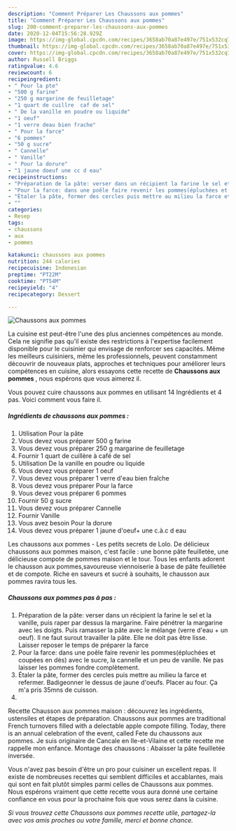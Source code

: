 ```yaml
---
description: "Comment Préparer Les Chaussons aux pommes"
title: "Comment Préparer Les Chaussons aux pommes"
slug: 200-comment-preparer-les-chaussons-aux-pommes
date: 2020-12-04T15:56:28.929Z
image: https://img-global.cpcdn.com/recipes/3658ab70a87e497e/751x532cq70/chaussons-aux-pommes-photo-principale-de-la-recette.jpg
thumbnail: https://img-global.cpcdn.com/recipes/3658ab70a87e497e/751x532cq70/chaussons-aux-pommes-photo-principale-de-la-recette.jpg
cover: https://img-global.cpcdn.com/recipes/3658ab70a87e497e/751x532cq70/chaussons-aux-pommes-photo-principale-de-la-recette.jpg
author: Russell Briggs
ratingvalue: 4.6
reviewcount: 6
recipeingredient:
- " Pour la pte"
- "500 g farine"
- "250 g margarine de feuilletage"
- "1 quart de cuillre  caf de sel"
- " De la vanille en poudre ou liquide"
- "1 oeuf"
- "1 verre deau bien frache"
- " Pour la farce"
- "6 pommes"
- "50 g sucre"
- " Cannelle"
- " Vanille"
- " Pour la dorure"
- "1 jaune doeuf une cc d eau"
recipeinstructions:
- "Préparation de la pâte: verser dans un récipient la farine le sel et la vanille, puis raper par dessus la margarine. Faire pénétrer la margarine avec les doigts. Puis ramasser la pâte avec le mélange (verre d&#39;eau + un oeuf). Il ne faut surout travailler la pâte. Elle ne doit pas être lisse. Laisser reposer le temps de préparer la farce"
- "Pour la farce: dans une poêle faire revenir les pommes(épluchées et coupées en dès) avec le sucre, la cannelle et un peu de vanille. Ne pas laisser les pommes fondre complètement."
- "Étaler la pâte, former des cercles puis mettre au milieu la farce et refermer. Badigeonner le dessus de jaune d&#39;oeufs. Placer au four. Ça m&#39;a pris 35mns de cuisson."
- ""
categories:
- Resep
tags:
- chaussons
- aux
- pommes

katakunci: chaussons aux pommes 
nutrition: 244 calories
recipecuisine: Indonesian
preptime: "PT22M"
cooktime: "PT54M"
recipeyield: "4"
recipecategory: Dessert

---
```



![Chaussons aux pommes](https://img-global.cpcdn.com/recipes/3658ab70a87e497e/751x532cq70/chaussons-aux-pommes-photo-principale-de-la-recette.jpg)

La cuisine est peut-être l'une des plus anciennes compétences au monde. Cela ne signifie pas qu'il existe des restrictions à l'expertise facilement disponible pour le cuisinier qui envisage de renforcer ses capacités. Même les meilleurs cuisiniers, même les professionnels, peuvent constamment découvrir de nouveaux plats, approches et techniques pour améliorer leurs compétences en cuisine, alors essayons cette recette de <strong> Chaussons aux pommes </strong>, nous espérons que vous aimerez il.

<!--inarticleads1-->

Vous pouvez cuire chaussons aux pommes en utilisant 14 Ingrédients et 4 pas. Voici comment vous faire il.

##### Ingrédients de chaussons aux pommes :

1. Utilisation  Pour la pâte
1. Vous devez vous préparer 500 g farine
1. Vous devez vous préparer 250 g margarine de feuilletage
1. Fournir 1 quart de cuillère à café de sel
1. Utilisation  De la vanille en poudre ou liquide
1. Vous devez vous préparer 1 oeuf
1. Vous devez vous préparer 1 verre d&#39;eau bien fraîche
1. Vous devez vous préparer  Pour la farce
1. Vous devez vous préparer 6 pommes
1. Fournir 50 g sucre
1. Vous devez vous préparer  Cannelle
1. Fournir  Vanille
1. Vous avez besoin  Pour la dorure
1. Vous devez vous préparer 1 jaune d&#39;oeuf+ une c.à.c d eau


Les chaussons aux pommes - Les petits secrets de Lolo. De délicieux chaussons aux pommes maison, c&#39;est facile : une bonne pâte feuilletée, une délicieuse compote de pommes maison et le tour. Tous les enfants adorent le chausson aux pommes,savoureuse viennoiserie à base de pâte feuilletée et de compote. Riche en saveurs et sucré à souhaits, le chausson aux pommes ravira tous les. 

<!--inarticleads2-->

##### Chaussons aux pommes pas à pas :

1. Préparation de la pâte: verser dans un récipient la farine le sel et la vanille, puis raper par dessus la margarine. Faire pénétrer la margarine avec les doigts. Puis ramasser la pâte avec le mélange (verre d&#39;eau + un oeuf). Il ne faut surout travailler la pâte. Elle ne doit pas être lisse. Laisser reposer le temps de préparer la farce
1. Pour la farce: dans une poêle faire revenir les pommes(épluchées et coupées en dès) avec le sucre, la cannelle et un peu de vanille. Ne pas laisser les pommes fondre complètement.
1. Étaler la pâte, former des cercles puis mettre au milieu la farce et refermer. Badigeonner le dessus de jaune d&#39;oeufs. Placer au four. Ça m&#39;a pris 35mns de cuisson.
1. 


Recette Chausson aux pommes maison : découvrez les ingrédients, ustensiles et étapes de préparation. Chaussons aux pommes are traditional French turnovers filled with a delectable apple compote filling. Today, there is an annual celebration of the event, called Fete du chaussons aux pommes. Je suis originaire de Cancale en Ile-et-Vilaine et cette recette me rappelle mon enfance. Montage des chaussons : Abaisser la pâte feuilletée inversée. 

<!--inarticleads1-->

<p>
Vous n'avez pas besoin d'être un pro pour cuisiner un excellent repas. Il existe de nombreuses recettes qui semblent difficiles et accablantes, mais qui sont en fait plutôt simples parmi celles de Chaussons aux pommes. Nous espérons vraiment que cette recette vous aura donné une certaine confiance en vous pour la prochaine fois que vous serez dans la cuisine.
</p>

<p>
<i>Si vous trouvez cette Chaussons aux pommes recette utile, partagez-la avec vos amis proches ou votre famille, merci et bonne chance.</i>
</p>
